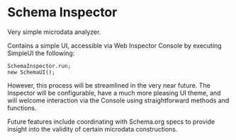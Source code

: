 Schema Inspector
===============

Very simple microdata analyzer.

Contains a simple UI, accessible via Web Inspector Console by executing SimpleUI the following:
```
SchemaInspector.run;
new SchemaUI();
```

However, this process will be streamlined in the very near future. The Inspector will be configurable, have a much more pleasing UI theme, and will welcome interaction via the Console using straightforward methods and functions.

Future features include coordinating with Schema.org specs to provide insight into the validity of certain microdata constructions.
